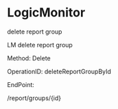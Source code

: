 #     LogicMonitor


delete report group

LM delete report group

Method: Delete

OperationID: deleteReportGroupById

EndPoint:

/report/groups/{id}
